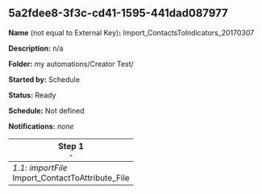 ## 5a2fdee8-3f3c-cd41-1595-441dad087977

**Name** (not equal to External Key)**:** Import_ContactsToIndicators_20170307

**Description:** n/a

**Folder:** my automations/Creator Test/

**Started by:** Schedule

**Status:** Ready

**Schedule:** Not defined

**Notifications:** _none_


| Step 1<br>_<small>-</small>_ |
| --- |
| _1.1: importFile_<br>Import_ContactToAttribute_File |
